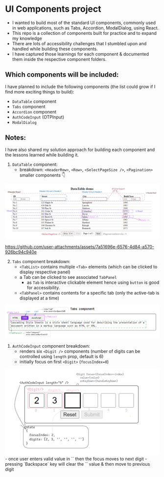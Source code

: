 # UI Components project
  - I wanted to build most of the standard UI components, commonly used in web applications, such as Tabs, Accordion, ModalDialog, using React.
  - This repo is a collection of components built for practice and to expand my knowledge
  - There are lots of accessibility challenges that I stumbled upon and handled while building these components.
  - I have captured those learnings for each component & documented them inside the respective component folders.

## Which components will be included:
  I have planned to include the following components (the list could grow if I find more exciting things to build):
  - `DataTable` component
  - `Tabs` component
  - `Accordion` component
  - `AuthCodeInput` (OTPInput) 
  - `ModalDialog`

## Notes:
  I have also shared my solution approach for building each component and the lessons learned while building it.

 1. `DataTable` component:
     - breakdown: `<HeaderRow>`, `<Row>`, `<SelectPageSize />`, `<Pagination>` smaller components 👇
 <img src="./src/assets/DataTable_diagram.png" />

https://github.com/user-attachments/assets/7a51696e-6576-4d84-a570-926bc94c940e

 2. `Tabs` component breakdown:
    - `<TabList>` contains multiple `<Tab>` elements (which can be clicked to display respective panel) 
    - a Tab can be clicked to see associated `TabPanel`
      - as `Tab` is interactive clickable element hence using `button` is good for accessibility.
    - `<TabPanel>` contains contents for a specific tab (only the active-tab is displayed at a time)
  
 <img src="./src/assets/Tabs_diagram_exported.png" />

 1. `AuthCodeInput` component breakdown:
    - renders six `<Digit />` components (number of digits can be controlled using `length` prop, default is 6)
    - initially focus on first `<Digit>` (`focusIndex=0`)
  <img src="./src/assets/AuthCodeInput.png" />
    - once user enters valid value in `<Digit>` then the focus moves to next digit
    - pressing `Backspace` key will clear the `<Digit>` value & then move to previous digit
  
 

